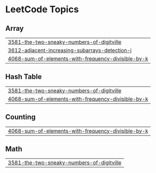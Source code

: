 

<!---LeetCode Topics Start-->
# LeetCode Topics
## Array
|  |
| ------- |
| [3581-the-two-sneaky-numbers-of-digitville](https://github.com/solomon-2105/Leetcode-problems/tree/master/3581-the-two-sneaky-numbers-of-digitville) |
| [3612-adjacent-increasing-subarrays-detection-i](https://github.com/solomon-2105/Leetcode-problems/tree/master/3612-adjacent-increasing-subarrays-detection-i) |
| [4068-sum-of-elements-with-frequency-divisible-by-k](https://github.com/solomon-2105/Leetcode-problems/tree/master/4068-sum-of-elements-with-frequency-divisible-by-k) |
## Hash Table
|  |
| ------- |
| [3581-the-two-sneaky-numbers-of-digitville](https://github.com/solomon-2105/Leetcode-problems/tree/master/3581-the-two-sneaky-numbers-of-digitville) |
| [4068-sum-of-elements-with-frequency-divisible-by-k](https://github.com/solomon-2105/Leetcode-problems/tree/master/4068-sum-of-elements-with-frequency-divisible-by-k) |
## Counting
|  |
| ------- |
| [4068-sum-of-elements-with-frequency-divisible-by-k](https://github.com/solomon-2105/Leetcode-problems/tree/master/4068-sum-of-elements-with-frequency-divisible-by-k) |
## Math
|  |
| ------- |
| [3581-the-two-sneaky-numbers-of-digitville](https://github.com/solomon-2105/Leetcode-problems/tree/master/3581-the-two-sneaky-numbers-of-digitville) |
<!---LeetCode Topics End-->